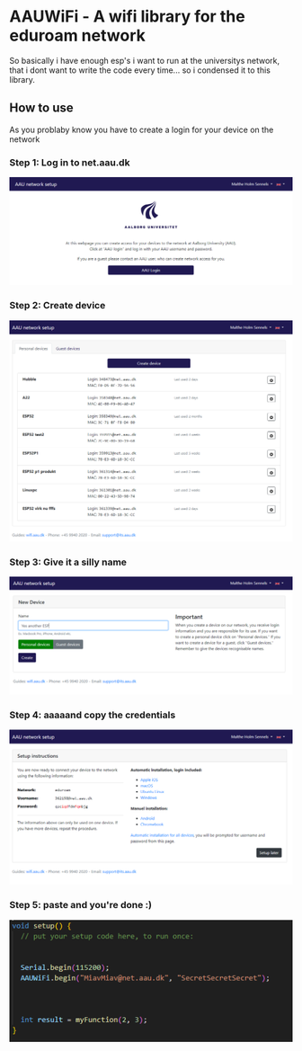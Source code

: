 # AAUWiFi - A wifi library for the eduroam network
So basically i have enough esp's i want to run at the universitys network, that i dont want to write the code every time... so i condensed it to this library.


## How to use
As you problaby know you have to create a login for your device on the network


### Step 1: Log in to net.aau.dk

![Why would you read this ](<Step 1.PNG>)


### Step 2: Create device

![Seriously Why would you read this ](<Step 2.PNG>)

### Step 3: Give it a silly name

![Something is cleary wrong](<Step 3.PNG>)


### Step 4: aaaaand copy the credentials

![Fix pls](<Step 4.PNG>)



### Step 5: paste and you're done :)

![Fix pls](<Step 5.PNG>)